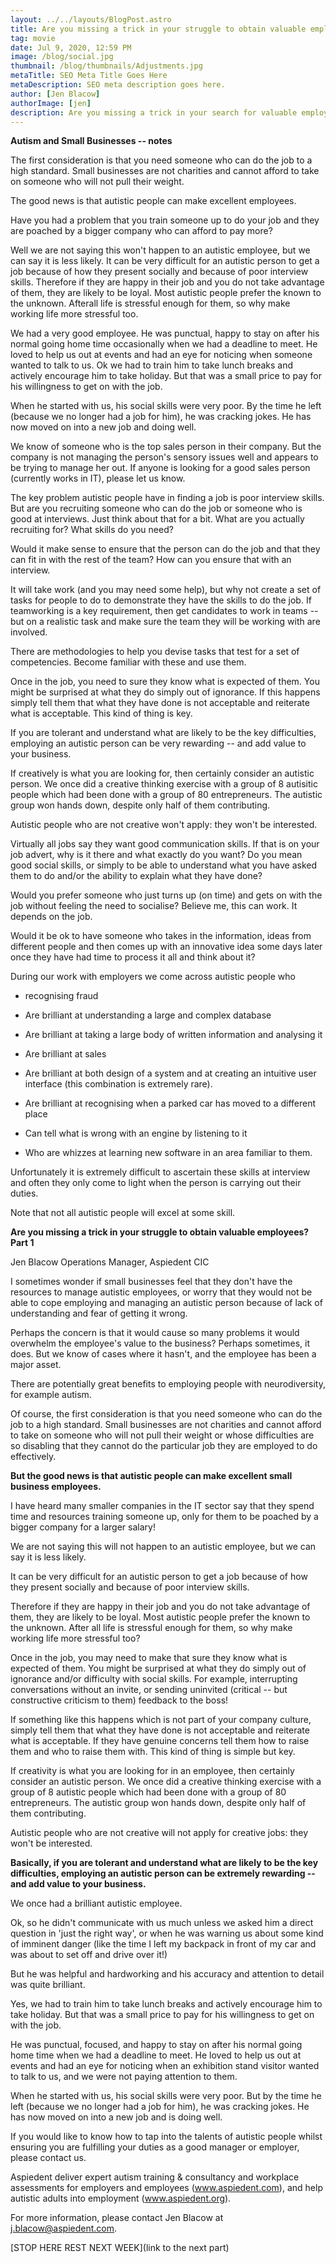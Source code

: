 ```yaml
---
layout: ../../layouts/BlogPost.astro
title: Are you missing a trick in your struggle to obtain valuable employees?
tag: movie
date: Jul 9, 2020, 12:59 PM
image: /blog/social.jpg
thumbnail: /blog/thumbnails/Adjustments.jpg
metaTitle: SEO Meta Title Goes Here
metaDescription: SEO meta description goes here.
author: [Jen Blacow]
authorImage: [jen]
description: Are you missing a trick in your search for valuable employees? With the right understanding in place, employing people with autism could be a brilliant move for your small business.
---
```

**Autism and Small Businesses -- notes**

The first consideration is that you need someone who can do the job to a
high standard. Small businesses are not charities and cannot afford to
take on someone who will not pull their weight.

The good news is that autistic people can make excellent employees.

Have you had a problem that you train someone up to do your job and they
are poached by a bigger company who can afford to pay more?

Well we are not saying this won't happen to an autistic employee, but we
can say it is less likely. It can be very difficult for an autistic
person to get a job because of how they present socially and because of
poor interview skills. Therefore if they are happy in their job and you
do not take advantage of them, they are likely to be loyal. Most
autistic people prefer the known to the unknown. Afterall life is
stressful enough for them, so why make working life more stressful too.

We had a very good employee. He was punctual, happy to stay on after his
normal going home time occasionally when we had a deadline to meet. He
loved to help us out at events and had an eye for noticing when someone
wanted to talk to us. Ok we had to train him to take lunch breaks and
actively encourage him to take holiday. But that was a small price to
pay for his willingness to get on with the job.

When he started with us, his social skills were very poor. By the time
he left (because we no longer had a job for him), he was cracking jokes.
He has now moved on into a new job and doing well.

We know of someone who is the top sales person in their company. But the
company is not managing the person's sensory issues well and appears to
be trying to manage her out. If anyone is looking for a good sales
person (currently works in IT), please let us know.

The key problem autistic people have in finding a job is poor interview
skills. But are you recruiting someone who can do the job or someone who
is good at interviews. Just think about that for a bit. What are you
actually recruiting for? What skills do you need?

Would it make sense to ensure that the person can do the job and that
they can fit in with the rest of the team? How can you ensure that with
an interview.

It will take work (and you may need some help), but why not create a set
of tasks for people to do to demonstrate they have the skills to do the
job. If teamworking is a key requirement, then get candidates to work in
teams -- but on a realistic task and make sure the team they will be
working with are involved.

There are methodologies to help you devise tasks that test for a set of
competencies. Become familiar with these and use them.

Once in the job, you need to sure they know what is expected of them.
You might be surprised at what they do simply out of ignorance. If this
happens simply tell them that what they have done is not acceptable and
reiterate what is acceptable. This kind of thing is key.

If you are tolerant and understand what are likely to be the key
difficulties, employing an autistic person can be very rewarding -- and
add value to your business.

If creatively is what you are looking for, then certainly consider an
autistic person. We once did a creative thinking exercise with a group
of 8 autisitic people which had been done with a group of 80
entrepreneurs. The autistic group won hands down, despite only half of
them contributing.

Autistic people who are not creative won't apply: they won't be
interested.

Virtually all jobs say they want good communication skills. If that is
on your job advert, why is it there and what exactly do you want? Do you
mean good social skills, or simply to be able to understand what you
have asked them to do and/or the ability to explain what they have done?

Would you prefer someone who just turns up (on time) and gets on with
the job without feeling the need to socialise? Believe me, this can
work. It depends on the job.

Would it be ok to have someone who takes in the information, ideas from
different people and then comes up with an innovative idea some days
later once they have had time to process it all and think about it?

During our work with employers we come across autistic people who

-   recognising fraud

-   Are brilliant at understanding a large and complex database

-   Are brilliant at taking a large body of written information and
    analysing it

-   Are brilliant at sales

-   Are brilliant at both design of a system and at creating an
    intuitive user interface (this combination is extremely rare).

-   Are brilliant at recognising when a parked car has moved to a
    different place

-   Can tell what is wrong with an engine by listening to it

-   Who are whizzes at learning new software in an area familiar to
    them.

Unfortunately it is extremely difficult to ascertain these skills at
interview and often they only come to light when the person is carrying
out their duties.

Note that not all autistic people will excel at some skill.

**Are you missing a trick in your struggle to obtain valuable employees?
Part 1**

Jen Blacow Operations Manager, Aspiedent CIC

I sometimes wonder if small businesses feel that they don't have the
resources to manage autistic employees, or worry that they would not be
able to cope employing and managing an autistic person because of lack
of understanding and fear of getting it wrong.

Perhaps the concern is that it would cause so many problems it would
overwhelm the employee's value to the business? Perhaps sometimes, it
does. But we know of cases where it hasn't, and the employee has been a
major asset.

There are potentially great benefits to employing people with
neurodiversity, for example autism.

Of course, the first consideration is that you need someone who can do
the job to a high standard. Small businesses are not charities and
cannot afford to take on someone who will not pull their weight or whose
difficulties are so disabling that they cannot do the particular job
they are employed to do effectively.

**But the good news is that autistic people can make excellent small
business employees.**

I have heard many smaller companies in the IT sector say that they spend
time and resources training someone up, only for them to be poached by a
bigger company for a larger salary!

We are not saying this will not happen to an autistic employee, but we
can say it is less likely.

It can be very difficult for an autistic person to get a job because of
how they present socially and because of poor interview skills.

Therefore if they are happy in their job and you do not take advantage
of them, they are likely to be loyal. Most autistic people prefer the
known to the unknown. After all life is stressful enough for them, so
why make working life more stressful too?

Once in the job, you may need to make that sure they know what is
expected of them. You might be surprised at what they do simply out of
ignorance and/or difficulty with social skills. For example,
interrupting conversations without an invite, or sending uninvited
(critical -- but constructive criticism to them) feedback to the boss!

If something like this happens which is not part of your company
culture, simply tell them that what they have done is not acceptable and
reiterate what is acceptable. If they have genuine concerns tell them
how to raise them and who to raise them with. This kind of thing is
simple but key.

If creativity is what you are looking for in an employee, then certainly
consider an autistic person. We once did a creative thinking exercise
with a group of 8 autistic people which had been done with a group of 80
entrepreneurs. The autistic group won hands down, despite only half of
them contributing.

Autistic people who are not creative will not apply for creative jobs:
they won't be interested.

**Basically, if you are tolerant and understand what are likely to be
the key difficulties, employing an autistic person can be extremely
rewarding -- and add value to your business.**

We once had a brilliant autistic employee.

Ok, so he didn't communicate with us much unless we asked him a direct
question in 'just the right way', or when he was warning us about some
kind of imminent danger (like the time I left my backpack in front of my
car and was about to set off and drive over it!)

But he was helpful and hardworking and his accuracy and attention to
detail was quite brilliant.

Yes, we had to train him to take lunch breaks and actively encourage him
to take holiday. But that was a small price to pay for his willingness
to get on with the job.

He was punctual, focused, and happy to stay on after his normal going
home time when we had a deadline to meet. He loved to help us out at
events and had an eye for noticing when an exhibition stand visitor
wanted to talk to us, and we were not paying attention to them.

When he started with us, his social skills were very poor. But by the
time he left (because we no longer had a job for him), he was cracking
jokes. He has now moved on into a new job and is doing well.

If you would like to know how to tap into the talents of autistic people
whilst ensuring you are fulfilling your duties as a good manager or
employer, please contact us.

Aspiedent deliver expert autism training & consultancy and workplace
assessments for employers and employees (www.aspiedent.com), and help
autistic adults into employment (www.aspiedent.org).

For more information, please contact Jen Blacow at
<j.blacow@aspiedent.com>.

[STOP HERE REST NEXT WEEK](link to the next part)